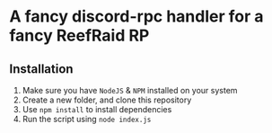 # A fancy discord-rpc handler for a fancy ReefRaid RP

## Installation
1. Make sure you have `NodeJS` & `NPM` installed on your system
2. Create a new folder, and clone this repository
3. Use `npm install` to install dependencies
4. Run the script using `node index.js`

